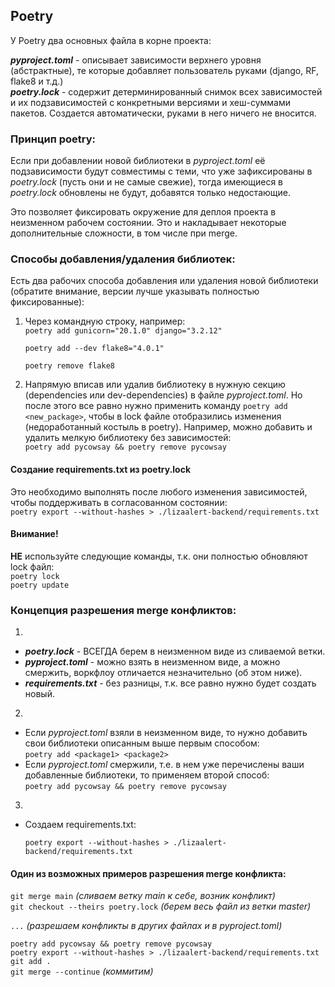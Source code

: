 ## Poetry
У Poetry два основных файла в корне проекта:  

***pyproject.toml*** - описывает зависимости верхнего уровня (абстрактные),  те которые добавляет пользователь руками (django,  RF, flake8 и т.д.)  
***poetry.lock*** - содержит детерминированный снимок всех зависимостей и их  подзависимостей с конкретными версиями и хеш-суммами пакетов. Создается  автоматически, руками в него ничего не вносится.  
  
### Принцип poetry:  
Если при добавлении новой библиотеки в *pyproject.toml* её подзависимости  будут совместимы с теми, что уже зафиксированы в *poetry.lock* (пусть они и не самые свежие), тогда имеющиеся в *poetry.lock* обновлены не будут, добавятся  только недостающие.  

Это позволяет фиксировать окружение для деплоя проекта в неизменном рабочем состоянии. Это и накладывает некоторые дополнительные сложности,  в том числе при merge.  
  
### Способы добавления/удаления библиотек:
Есть два рабочих способа добавления или удаления новой библиотеки  (обратите внимание, версии лучше указывать полностью фиксированные):  
1) Через командную строку, например:  
   `poetry add gunicorn="20.1.0" django="3.2.12"`

   `poetry add --dev flake8="4.0.1"`
 
   `poetry remove flake8`  
  
2) Напрямую вписав или удалив библиотеку в нужную секцию  
(dependencies или dev-dependencies) в файле *pyproject.toml*. Но после  этого все равно нужно применить команду `poetry add <new_package>`, чтобы  в lock файле отобразились изменения (недоработанный костыль в poetry). 
Например, можно добавить и удалить мелкую библиотеку без зависимостей:  
    `poetry add pycowsay && poetry remove pycowsay`
  
#### Создание requirements.txt из poetry.lock 
Это необходимо выполнять после любого изменения зависимостей, чтобы поддерживать в согласованном состоянии:  
    `poetry export --without-hashes > ./lizaalert-backend/requirements.txt`


#### Внимание!  
**НЕ** используйте следующие команды, т.к. они полностью обновляют lock файл:  
`poetry lock`  
`poetry update`  
  
  
### Концепция разрешения merge конфликтов:   
1) 
- ***poetry.lock*** - ВСЕГДА берем в неизменном виде из сливаемой ветки.    
- ***pyproject.toml*** - можно взять в неизменном виде, а можно смержить, воркфлоу  отличается незначительно (об этом ниже).    
- ***requirements.txt*** - без разницы, т.к. все равно нужно будет создать новый.   
  
2) 
- Если *pyproject.toml* взяли в неизменном виде, то нужно добавить свои библиотеки описанным выше первым способом:    
  `poetry add <package1> <package2>`   
 - Если *pyproject.toml* смержили, т.е. в нем уже перечислены ваши добавленные 
   библиотеки, то применяем второй способ:   
   `poetry add pycowsay && poetry remove pycowsay`  
  
3) 
- Создаем requirements.txt:  
  
   `poetry export --without-hashes > ./lizaalert-backend/requirements.txt`  
  
  
 #### Один из возможных примеров разрешения merge конфликта:    
 `git merge main` *(сливаем ветку main к себе, возник конфликт)*    
 `git checkout --theirs poetry.lock` *(берем весь файл из ветки master)*

 `...` *(разрешаем конфликты в других файлах и в pyproject.toml)*    

 `poetry add pycowsay && poetry remove pycowsay`    
 `poetry export --without-hashes > ./lizaalert-backend/requirements.txt`    
 `git add .`    
`git merge --continue` *(коммитим)*
